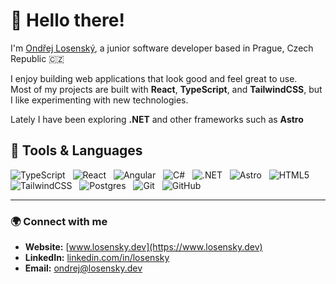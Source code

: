 # 👋 Hello there!

I'm [Ondřej Losenský](https://www.losensky.dev), a junior software developer based in Prague, Czech Republic 🇨🇿  

I enjoy building web applications that look good and feel great to use.  
Most of my projects are built with **React**, **TypeScript**, and **TailwindCSS**, but I like experimenting with new technologies. 

Lately I have been exploring **.NET** and other frameworks such as **Astro** 

## 🧰 Tools & Languages

![TypeScript](https://img.shields.io/badge/-TypeScript-black?logo=typescript&style=social)&nbsp;&nbsp;
![React](https://img.shields.io/badge/-React-black?logo=react&style=social)&nbsp;&nbsp;
![Angular](https://img.shields.io/badge/-Angular-black?logo=angular&style=social)&nbsp;&nbsp;
![C#](https://img.shields.io/badge/-Csharp-black?logo=csharp&style=social)&nbsp;&nbsp;
![.NET](https://img.shields.io/badge/-dotnet-black?logo=dotnet&style=social)&nbsp;&nbsp;
![Astro](https://img.shields.io/badge/-Astro-black?logo=astro&style=social)&nbsp;&nbsp;
![HTML5](https://img.shields.io/badge/-HTML5-black?logo=html5&style=social)&nbsp;&nbsp;
![TailwindCSS](https://img.shields.io/badge/-TailwindCSS-black?logo=tailwindcss&style=social)&nbsp;&nbsp;
![Postgres](https://img.shields.io/badge/-PostgreSQL-black?logo=postgresql&style=social)&nbsp;&nbsp;
![Git](https://img.shields.io/badge/-Git-black?logo=git&style=social)&nbsp;&nbsp;
![GitHub](https://img.shields.io/badge/-GitHub-black?logo=github&style=social)&nbsp;&nbsp;

---

### 🌍 Connect with me

- **Website:** [www.losensky.dev](https://www.losensky.dev)  
- **LinkedIn:** [linkedin.com/in/losensky](https://www.linkedin.com/in/losensky)  
- **Email:** ondrej@losensky.dev  
